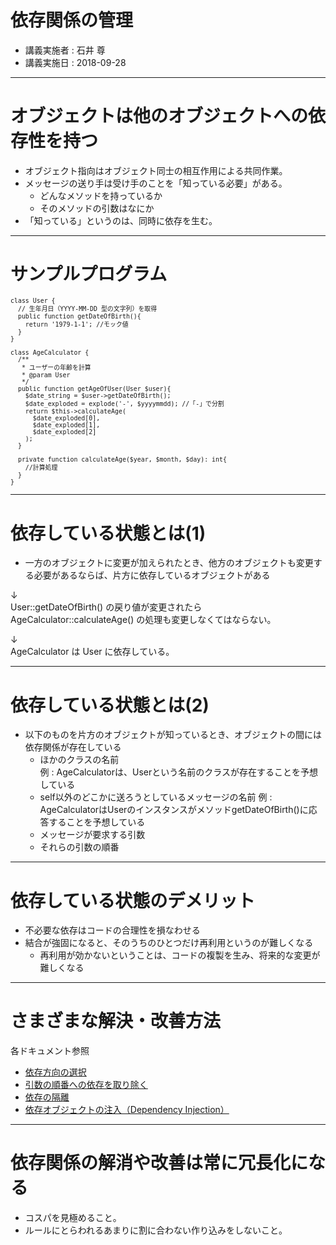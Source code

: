 # 依存関係の管理
* 講義実施者 : 石井 尊
* 講義実施日 : 2018-09-28

---
# オブジェクトは他のオブジェクトへの依存性を持つ
* オブジェクト指向はオブジェクト同士の相互作用による共同作業。
* メッセージの送り手は受け手のことを「知っている必要」がある。
  * どんなメソッドを持っているか
  * そのメソッドの引数はなにか
* 「知っている」というのは、同時に依存を生む。

---
# サンプルプログラム

<span style="font-size: smaller;">

```
class User {
  // 生年月日（YYYY-MM-DD 型の文字列）を取得
  public function getDateOfBirth(){
    return '1979-1-1'; //モック値
  }
}
```

```
class AgeCalculator {
  /**
   * ユーザーの年齢を計算
   * @param User
   */
  public function getAgeOfUser(User $user){
    $date_string = $user->getDateOfBirth();
    $date_exploded = explode('-', $yyyymmdd); //「-」で分割
    return $this->calculateAge(
      $date_exploded[0],
      $date_exploded[1],
      $date_exploded[2]
    );
  }

  private function calculateAge($year, $month, $day): int{
    //計算処理
  }
}
```

</span>

---
# 依存している状態とは(1)
* 一方のオブジェクトに変更が加えられたとき、他方のオブジェクトも変更する必要があるならば、片方に依存しているオブジェクトがある

↓  
User::getDateOfBirth() の戻り値が変更されたら  
AgeCalculator::calculateAge() の処理も変更しなくてはならない。

↓  
AgeCalculator は User に依存している。

---
# 依存している状態とは(2)
* 以下のものを片方のオブジェクトが知っているとき、オブジェクトの間には依存関係が存在している
  * ほかのクラスの名前  
    例 : AgeCalculatorは、Userという名前のクラスが存在することを予想している
  * self以外のどこかに送ろうとしているメッセージの名前
    例 : AgeCalculatorはUserのインスタンスがメソッドgetDateOfBirth()に応答することを予想している
  * メッセージが要求する引数
  * それらの引数の順番

---
# 依存している状態のデメリット
* 不必要な依存はコードの合理性を損なわせる
* 結合が強固になると、そのうちのひとつだけ再利用というのが難しくなる
  * 再利用が効かないということは、コードの複製を生み、将来的な変更が難しくなる

---
# さまざまな解決・改善方法
各ドキュメント参照

* [依存方向の選択](./dependency_direction.md)
* [引数の順番への依存を取り除く](./argument_order.md)
* [依存の隔離](../easy_to_understand/dependency_isolation.md)
* [依存オブジェクトの注入（Dependency Injection）](./dependency_injection.md)

---
# 依存関係の解消や改善は常に冗長化になる
* コスパを見極めること。
* ルールにとらわれるあまりに割に合わない作り込みをしないこと。
